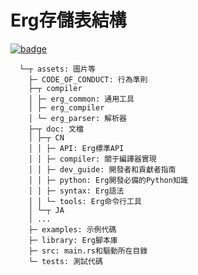 # Erg存儲表結構

[![badge](https://img.shields.io/endpoint.svg?url=https%3A%2F%2Fgezf7g7pd5.execute-api.ap-northeast-1.amazonaws.com%2Fdefault%2Fsource_up_to_date%3Fowner%3Derg-lang%26repos%3Derg%26ref%3Dmain%26path%3Ddoc/EN/dev_guide/directories.md%26commit_hash%3Da711efa99b325ba1012f6897e7b0e2bdb947d8a1)](https://gezf7g7pd5.execute-api.ap-northeast-1.amazonaws.com/default/source_up_to_date?owner=erg-lang&repos=erg&ref=main&path=doc/EN/dev_guide/directories.md&commit_hash=a711efa99b325ba1012f6897e7b0e2bdb947d8a1)

```console
  └─┬ assets: 圖片等
    ├─ CODE_OF_CONDUCT: 行為準則
    ├─┬ compiler
    │ ├─ erg_common: 通用工具
    │ ├─ erg_compiler
    │ └─ erg_parser: 解析器
    ├─┬ doc: 文檔
    │ ├─┬ CN
    │ │ ├─ API: Erg標準API
    │ │ ├─ compiler: 關于編譯器實現
    │ │ ├─ dev_guide: 開發者和貢獻者指南
    │ │ ├─ python: Erg開發必備的Python知識
    │ │ ├─ syntax: Erg語法
    │ │ └─ tools: Erg命令行工具
    │ └─┬ JA
    │ ...
    ├─ examples: 示例代碼
    ├─ library: Erg腳本庫
    ├─ src: main.rs和驅動所在目錄
    └─ tests: 測試代碼
```